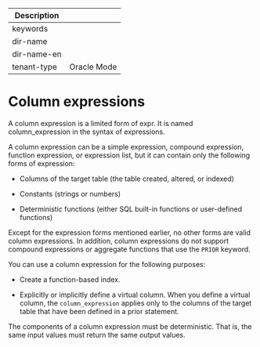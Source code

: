 | Description   |                 |
|---------------|-----------------|
| keywords      |                 |
| dir-name      |                 |
| dir-name-en   |                 |
| tenant-type   | Oracle Mode     |

# Column expressions

A column expression is a limited form of expr. It is named column_expression in the syntax of expressions.

A column expression can be a simple expression, compound expression, function expression, or expression list, but it can contain only the following forms of expression:

* Columns of the target table (the table created, altered, or indexed)

* Constants (strings or numbers)

* Deterministic functions (either SQL built-in functions or user-defined functions)

Except for the expression forms mentioned earlier, no other forms are valid column expressions. In addition, column expressions do not support compound expressions or aggregate functions that use the `PRIOR` keyword.

You can use a column expression for the following purposes:

* Create a function-based index.

* Explicitly or implicitly define a virtual column. When you define a virtual column, the `column_expression` applies only to the columns of the target table that have been defined in a prior statement.

The components of a column expression must be deterministic. That is, the same input values must return the same output values.
